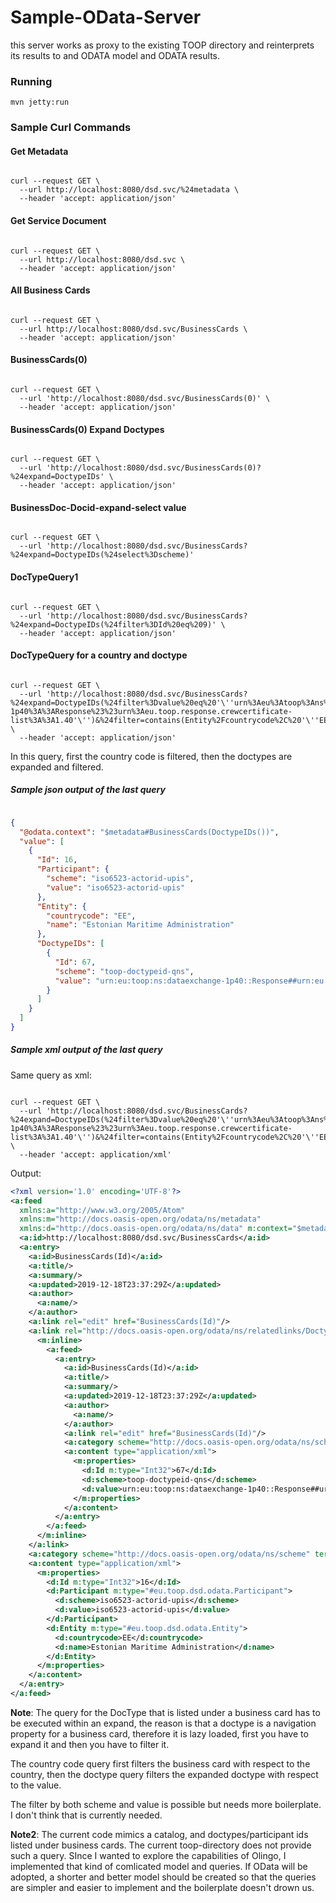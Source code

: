 # Sample-OData-Server

this server works as proxy to the existing
TOOP directory and reinterprets its results to 
and ODATA model and ODATA results.

### Running

```shell script
mvn jetty:run
```

### Sample Curl Commands

#### Get Metadata
```shell script

curl --request GET \
  --url http://localhost:8080/dsd.svc/%24metadata \
  --header 'accept: application/json'

```
  

#### Get Service Document
  
```shell script

curl --request GET \
  --url http://localhost:8080/dsd.svc \
  --header 'accept: application/json'

```

#### All Business Cards

```shell script

curl --request GET \
  --url http://localhost:8080/dsd.svc/BusinessCards \
  --header 'accept: application/json'

```

#### BusinessCards(0)

```shell script

curl --request GET \
  --url 'http://localhost:8080/dsd.svc/BusinessCards(0)' \
  --header 'accept: application/json'

```

#### BusinessCards(0) Expand Doctypes

```shell script

curl --request GET \
  --url 'http://localhost:8080/dsd.svc/BusinessCards(0)?%24expand=DoctypeIDs' \
  --header 'accept: application/json'

```


#### BusinessDoc-Docid-expand-select value
```shell script

curl --request GET \
  --url 'http://localhost:8080/dsd.svc/BusinessCards?%24expand=DoctypeIDs(%24select%3Dscheme)'

```


#### DocTypeQuery1

```shell script

curl --request GET \
  --url 'http://localhost:8080/dsd.svc/BusinessCards?%24expand=DoctypeIDs(%24filter%3DId%20eq%209)' \
  --header 'accept: application/json'

```

#### DocTypeQuery for a country and doctype

```shell script

curl --request GET \
  --url 'http://localhost:8080/dsd.svc/BusinessCards?%24expand=DoctypeIDs(%24filter%3Dvalue%20eq%20'\''urn%3Aeu%3Atoop%3Ans%3Adataexchange-1p40%3A%3AResponse%23%23urn%3Aeu.toop.response.crewcertificate-list%3A%3A1.40'\'')&%24filter=contains(Entity%2Fcountrycode%2C%20'\''EE'\'')' \
  --header 'accept: application/json'

  ```
  
  In this query, first the country code is filtered,  then the doctypes are expanded and filtered. 

##### Sample json output of the last query
```json

{
  "@odata.context": "$metadata#BusinessCards(DoctypeIDs())",
  "value": [
    {
      "Id": 16,
      "Participant": {
        "scheme": "iso6523-actorid-upis",
        "value": "iso6523-actorid-upis"
      },
      "Entity": {
        "countrycode": "EE",
        "name": "Estonian Maritime Administration"
      },
      "DoctypeIDs": [
        {
          "Id": 67,
          "scheme": "toop-doctypeid-qns",
          "value": "urn:eu:toop:ns:dataexchange-1p40::Response##urn:eu.toop.response.crewcertificate-list::1.40"
        }
      ]
    }
  ]
}

```
##### Sample xml output of the last query

Same query as xml:

```shell script

curl --request GET \
  --url 'http://localhost:8080/dsd.svc/BusinessCards?%24expand=DoctypeIDs(%24filter%3Dvalue%20eq%20'\''urn%3Aeu%3Atoop%3Ans%3Adataexchange-1p40%3A%3AResponse%23%23urn%3Aeu.toop.response.crewcertificate-list%3A%3A1.40'\'')&%24filter=contains(Entity%2Fcountrycode%2C%20'\''EE'\'')' \
  --header 'accept: application/xml'
```

Output:

```xml
<?xml version='1.0' encoding='UTF-8'?>
<a:feed
  xmlns:a="http://www.w3.org/2005/Atom"
  xmlns:m="http://docs.oasis-open.org/odata/ns/metadata"
  xmlns:d="http://docs.oasis-open.org/odata/ns/data" m:context="$metadata#BusinessCards(DoctypeIDs())">
  <a:id>http://localhost:8080/dsd.svc/BusinessCards</a:id>
  <a:entry>
    <a:id>BusinessCards(Id)</a:id>
    <a:title/>
    <a:summary/>
    <a:updated>2019-12-18T23:37:29Z</a:updated>
    <a:author>
      <a:name/>
    </a:author>
    <a:link rel="edit" href="BusinessCards(Id)"/>
    <a:link rel="http://docs.oasis-open.org/odata/ns/relatedlinks/DoctypeIDs" type="application/atom+xml;type=entry" title="DoctypeIDs">
      <m:inline>
        <a:feed>
          <a:entry>
            <a:id>BusinessCards(Id)</a:id>
            <a:title/>
            <a:summary/>
            <a:updated>2019-12-18T23:37:29Z</a:updated>
            <a:author>
              <a:name/>
            </a:author>
            <a:link rel="edit" href="BusinessCards(Id)"/>
            <a:category scheme="http://docs.oasis-open.org/odata/ns/scheme" term="#eu.toop.dsd.odata.DoctypeID"/>
            <a:content type="application/xml">
              <m:properties>
                <d:Id m:type="Int32">67</d:Id>
                <d:scheme>toop-doctypeid-qns</d:scheme>
                <d:value>urn:eu:toop:ns:dataexchange-1p40::Response##urn:eu.toop.response.crewcertificate-list::1.40</d:value>
              </m:properties>
            </a:content>
          </a:entry>
        </a:feed>
      </m:inline>
    </a:link>
    <a:category scheme="http://docs.oasis-open.org/odata/ns/scheme" term="#eu.toop.dsd.odata.BusinessCard"/>
    <a:content type="application/xml">
      <m:properties>
        <d:Id m:type="Int32">16</d:Id>
        <d:Participant m:type="#eu.toop.dsd.odata.Participant">
          <d:scheme>iso6523-actorid-upis</d:scheme>
          <d:value>iso6523-actorid-upis</d:value>
        </d:Participant>
        <d:Entity m:type="#eu.toop.dsd.odata.Entity">
          <d:countrycode>EE</d:countrycode>
          <d:name>Estonian Maritime Administration</d:name>
        </d:Entity>
      </m:properties>
    </a:content>
  </a:entry>
</a:feed>
```

__Note__: The query for the DocType that is listed under a business card has to be executed within an expand, 
the reason is that a doctype is a navigation property for a business card, therefore it is lazy loaded, first you have
to expand it and then you have to filter it.

The country code query first filters the business card with respect to the country,
then the doctype query filters the expanded doctype with respect to the value.

The filter by both scheme and value is possible but needs more boilerplate. I don't think that is currently needed.

__Note2__: The current code mimics a catalog, and doctypes/participant ids listed under business cards. The current toop-directory does not provide
such a query. SInce I wanted to explore the capabilities of Olingo, I implemented that kind of comlicated model and queries. If OData will be adopted,
a shorter and better model should be created so that the
queries are simpler and easier to implement and the boilerplate doesn't drown us.
